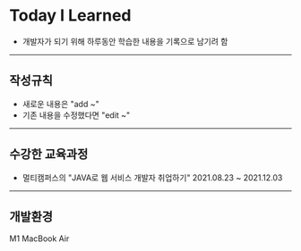 # Today I Learned

- 개발자가 되기 위해 하루동안 학습한 내용을 기록으로 남기려 함

-------

## 작성규칙

- 새로운 내용은 "add ~"
- 기존 내용을 수정했다면 "edit ~"

-----

## 수강한 교육과정

- 멀티캠퍼스의 "JAVA로 웹 서비스 개발자 취업하기" 2021.08.23 ~ 2021.12.03

----

## 개발환경

M1 MacBook Air

